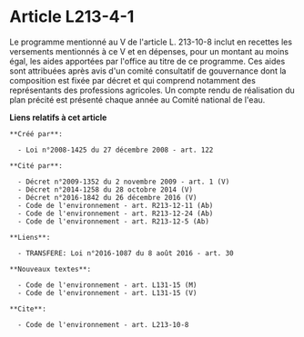 # Article L213-4-1

Le programme mentionné au V de l'article L. 213-10-8 inclut en recettes les versements mentionnés à ce V et en dépenses, pour
un montant au moins égal, les aides apportées par l'office au titre de ce programme. Ces aides sont attribuées après avis
d'un comité consultatif de gouvernance dont la composition est fixée par décret et qui comprend notamment des représentants
des professions agricoles. Un compte rendu de réalisation du plan précité est présenté chaque année au Comité national de
l'eau.

**Liens relatifs à cet article**

	**Créé par**:

	  - Loi n°2008-1425 du 27 décembre 2008 - art. 122

	**Cité par**:

	  - Décret n°2009-1352 du 2 novembre 2009 - art. 1 (V)
	  - Décret n°2014-1258 du 28 octobre 2014 (V)
	  - Décret n°2016-1842 du 26 décembre 2016 (V)
	  - Code de l'environnement - art. R213-12-11 (Ab)
	  - Code de l'environnement - art. R213-12-24 (Ab)
	  - Code de l'environnement - art. R213-12-5 (Ab)

	**Liens**:

	  - TRANSFERE: Loi n°2016-1087 du 8 août 2016 - art. 30

	**Nouveaux textes**:

	  - Code de l'environnement - art. L131-15 (M)
	  - Code de l'environnement - art. L131-15 (V)

	**Cite**:

	  - Code de l'environnement - art. L213-10-8
